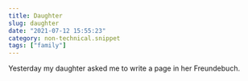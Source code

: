 ```yaml
---
title: Daughter
slug: daughter
date: "2021-07-12 15:55:23"
category: non-technical.snippet
tags: ["family"]
---
```


Yesterday my daughter asked me to write a page in her Freundebuch.
